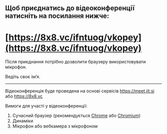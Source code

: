 ## Щоб приєднатись до відеоконференції натисніть на посилання нижче:

# [https://8x8.vc/ifntuog/vkopey](https://8x8.vc/ifntuog/vkopey)

Після приєднання потрібно дозволити браузеру використовувати мікрофон.

Ведіть своє ім’я.

---

Відеоконференція буде проведена на основі сервісів https://meet.jit.si або https://8x8.vc

Вимоги для участі у відеоконференції:
1. Сучасний браузер (рекомендується [Chrome](https://www.google.com/chrome/) або [Chromium](https://chromium.woolyss.com/))
2. Динаміки
3. Мікрофон або вебкамера з мікрофоном
